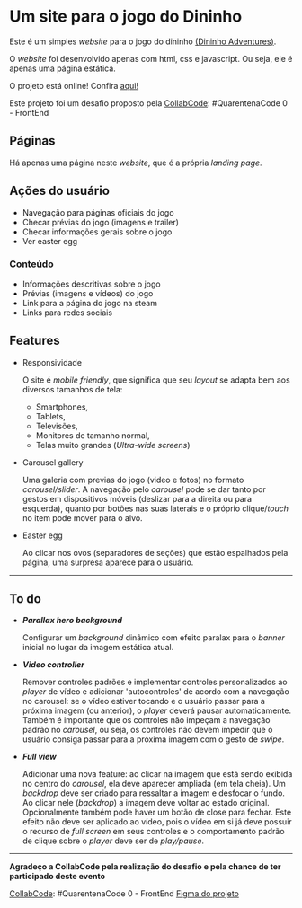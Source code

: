 # Um site para o jogo do Dininho

Este é um simples _website_ para o jogo do dininho [(Dininho Adventures)](https://store.steampowered.com/app/1230760/Dininho_Adventures/ "Dininho Adventures na Steam").

O _website_ foi desenvolvido apenas com html, css e javascript. Ou seja, ele é apenas uma página estática.

O projeto está online! Confira [aqui!](https://lucas-lm.github.io/dininho-game-website/)

Este projeto foi um desafio proposto pela [CollabCode](https://www.youtube.com/collabcode "Youtube da CollabCode"): \#QuarentenaCode 0 - FrontEnd

## Páginas

Há apenas uma página neste _website_, que é a própria _landing page_.

## Ações do usuário

* Navegação para páginas oficiais do jogo
* Checar prévias do jogo (imagens e trailer)
* Checar informações gerais sobre o jogo
* Ver easter egg

### Conteúdo

* Informações descritivas sobre o jogo
* Prévias (imagens e vídeos) do jogo
* Link para a página do jogo na steam
* Links para redes sociais

## Features

* Responsividade

  O site é _mobile friendly_, que significa que seu _layout_ se adapta bem aos diversos tamanhos de tela: 
    * Smartphones, 
    * Tablets, 
    * Televisões, 
    * Monitores de tamanho normal,
    * Telas muito grandes (_Ultra-wide screens_)

* Carousel gallery 

  Uma galeria com previas do jogo (video e fotos) no formato _carousel/slider_.
  A navegação pelo _carousel_ pode se dar tanto por gestos em dispositivos móveis (deslizar para a direita ou para esquerda), quanto por botões nas suas laterais e o próprio clique/_touch_ no item pode mover para o alvo.
  
* Easter egg

  Ao clicar nos ovos (separadores de seções) que estão espalhados pela página, uma surpresa aparece para o usuário.
  
---

## To do

* _**Parallax hero background**_

  Configurar um _background_ dinâmico com efeito paralax para o _banner_ inicial no lugar da imagem estática atual.
  
* _**Video controller**_

  Remover controles padrões e implementar controles personalizados ao _player_ de vídeo e adicionar 'autocontroles' de acordo com a navegação no carousel: se o vídeo estiver tocando e o usuário passar para a próxima imagem (ou anterior), o _player_ deverá pausar automaticamente. Também é importante que os controles não impeçam a navegação padrão no _carousel_, ou seja, os controles não devem impedir que o usuário consiga passar para a próxima imagem com o gesto de _swipe_.
  
* _**Full view**_

  Adicionar uma nova feature: ao clicar na imagem que está sendo exibida no centro do _carousel_, ela deve aparecer ampliada (em tela cheia). Um _backdrop_ deve ser criado para ressaltar a imagem e desfocar o fundo. Ao clicar nele (_backdrop_) a imagem deve voltar ao estado original. Opcionalmente também pode haver um botão de close para fechar. Este efeito não deve ser aplicado ao vídeo, pois o vídeo em si já deve possuir o recurso de _full screen_ em seus controles e o comportamento padrão de clique sobre o _player_ deve ser de _play/pause_.

---

**Agradeço a CollabCode pela realização do desafio e pela chance de ter participado deste evento**

[CollabCode](https://www.youtube.com/collabcode "Youtube da CollabCode"): \#QuarentenaCode 0 - FrontEnd
[Figma do projeto](https://www.figma.com/file/ymr102dGHLHCINbR1dqYWr/Dininho-Adventures "Figma do projeto")
